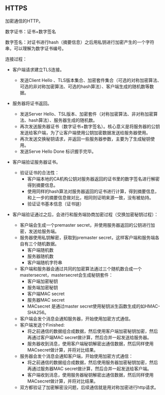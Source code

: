 ## HTTPS

加密通信的HTTP。

数字证书：证书+数字签名

数字签名：对证书进行hash（摘要信息）之后用私钥进行加密产生的一个字符串，可以理解为数字证书编号。

连接过程：

* 客户端请求建立TLS连接。

  * 发送Client Hello 、TLS版本集合、加密套件集合（可选的对称加密算法、可选的非对称加密算法、可选的hash算法）、客户端生成的随机数等数据。
* 服务器将证书返回。

  * 发送Server Hello、TSL版本、加密套件（对称加密算法、非对称加密算法、hash算法）、服务器生成的随机数。
  * 再次发送服务器证书（数字证书+数字签名）。核心意义是将服务器的公钥发送给客户端，为了让客户端使用公钥加密数据发送给服务器使用。
  * 再次发送交换秘钥请求，并返回一些服务器参数，主要为了生成秘钥使用。
  * 发送Serve Hello Done 标识握手完毕。
* 客户端验证服务器证书。

  * 验证证书的合法性：
    * 客户端本地的CA机构公钥对服务器返回的证书里的数字签名进行解密得到摘要信息。
    * 使用同样的hash算法对服务器返回的证书进行计算，得到摘要信息，和上一步的摘要信息做对比，相同则证明来源一致，没有被劫持。
    * 验证证书基本信息（证书链）
* 客户端验证通过之后，会进行和服务端协商加密过程（交换加密秘钥过程）：

  * 客户端会生成一个premaster secret，并使用服务器返回的公钥进行加密，发送给服务端。
  * 服务器使用私钥解密，获取到premaster secret，这样客户端和服务端各自有三个随机数据。
    * 客户端随机数
    * 服务器随机数
    * 客户端随机字符串
  * 客户端和服务器会通过共同的加密算法通过三个随机数合成一个mastersecret，mastersecret会生成秘钥套件：
    * 客户端加密秘钥
    * 服务端加密秘钥
    * 客户端MAC secret
    * 服务器MAC secret
    * MACsecret 是通过master secret使用秘钥派生函数生成的如HMAC-SHA256。
  * 客户端会发个消息会通知服务器，开始使用加密方式通信。
  * 客户端发送个Finished:
    * 将之前通信的数据组合成数据，然后使用客户端加密秘钥加密，然后再通过客户端MAC secret做计算，然后合并一起发送给服务器。
    * 服务器收到消息，使用客户端秘钥解密出通信数据，然后同样使用MACsecret做计算，并将对比结果。
  * 服务器会发个消息会通知客户端，开始使用加密方式通信：
    * 将之前通信的数据组合成数据，然后使用服务器加密秘钥加密，然后再通过服务器MAC secret做计算，然后合并一起发送给客户端。
    * 客户端收到消息，使用服务器秘钥解密出通信数据，然后同样使用MACsecret做计算，并将对比结果。
  * 双方都验证了加密解密没问题，后续通信就是用对称加密进行http请求。
